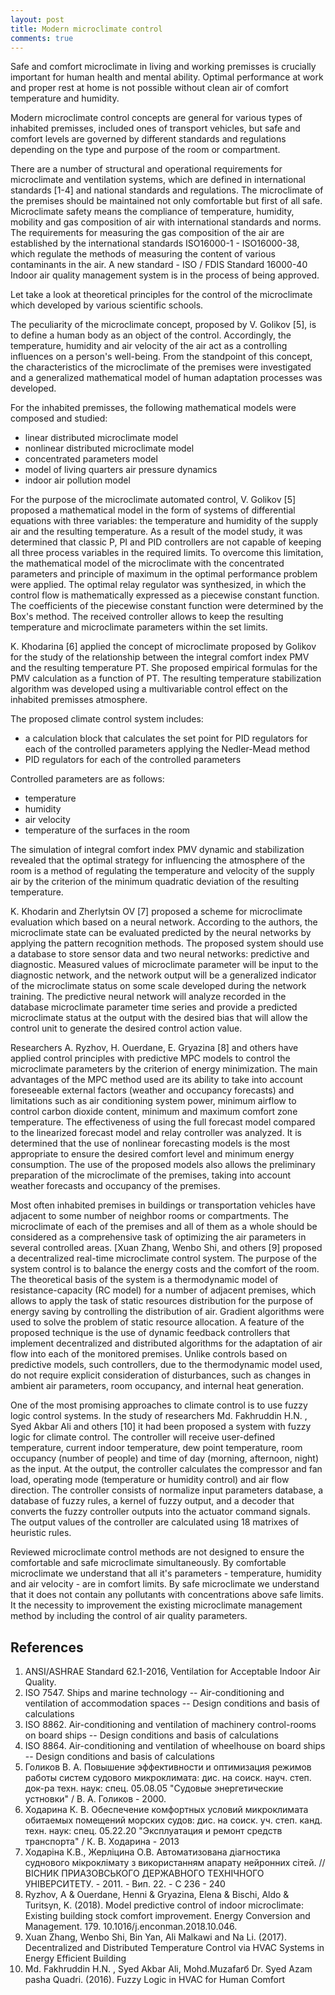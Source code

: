 ```yaml
---
layout: post
title: Modern microclimate control
comments: true
---
```


Safe and comfort microclimate in living and working premisses is crucially important for human health and mental ability. Optimal performance at work and proper rest at home is not possible without clean air of comfort temperature and humidity.

Modern microclimate control concepts are general for various types of inhabited premisses, included ones of transport vehicles, but safe and comfort levels are governed by different standards and regulations depending on the type and purpose of the room or compartment.

There are a number of structural and operational requirements for microclimate and ventilation systems, which are defined in international standards [1-4] and national standards and regulations. The microclimate of the premises should be maintained not only comfortable but first of all safe. Microclimate safety means the compliance of temperature, humidity, mobility and gas composition of air with international standards and norms. The requirements for measuring the gas composition of the air are established by the international standards ISO16000-1 - ISO16000-38, which regulate the methods of measuring the content of various contaminants in the air. A new standard - ISO / FDIS Standard 16000-40 Indoor air quality management system is in the process of being approved.

Let take a look at theoretical principles for the control of the microclimate which developed by various scientific schools.

The peculiarity of the microclimate concept, proposed by V. Golikov [5], is to define a human body as an object of the control. Accordingly, the temperature, humidity and air velocity of the air act as a controlling influences on a person's well-being. From the standpoint of this concept, the characteristics of the microclimate of the premises were investigated and a generalized mathematical model of human adaptation processes was developed.

For the inhabited premisses, the following mathematical models were composed and studied:

- linear distributed microclimate model
- nonlinear distributed microclimate model
- concentrated parameters model
- model of living quarters air pressure dynamics
- indoor air pollution model

For the purpose of the microclimate automated control, V. Golikov [5] proposed a mathematical model in the form of systems of differential equations with three variables: the temperature and humidity of the supply air and the resulting temperature. As a result of the model study, it was determined that classic P, PI and PID controllers are not capable of keeping all three process variables in the required limits. To overcome this limitation, the mathematical model of the microclimate with the concentrated parameters and principle of maximum in the optimal performance problem were applied. The optimal relay regulator was synthesized, in which the control flow is mathematically expressed as a piecewise constant function. The coefficients of the piecewise constant function were determined by the Box's method. The received controller allows to keep the resulting temperature and microclimate parameters within the set limits.

K. Khodarina [6] applied the concept of microclimate proposed by Golikov for the study of the relationship between the integral comfort index PMV and the resulting temperature PT. She proposed empirical formulas for the PMV calculation as a function of PT. The resulting temperature stabilization algorithm was developed using a multivariable control effect on the inhabited premisses atmosphere.

The proposed climate control system includes:

- a calculation block that calculates the set point for PID regulators for each of the controlled parameters applying the Nedler-Mead method
- PID regulators for each of the controlled parameters

Controlled parameters are as follows:

- temperature
- humidity
- air velocity
- temperature of the surfaces in the room

The simulation of integral comfort index PMV dynamic and stabilization revealed that the optimal strategy for influencing the atmosphere of the room is a method of regulating the temperature and velocity of the supply air by the criterion of the minimum quadratic deviation of the resulting temperature.

K. Khodarin and Zherlytsin OV [7] proposed a scheme for microclimate evaluation which based on a neural network.
According to the authors, the microclimate state can be evaluated  predicted by the neural networks by applying the pattern recognition methods. The proposed system should use a database to store sensor data and two neural networks: predictive and diagnostic. Measured values  of microclimate parameter  will be input to the diagnostic network, and the network output will be a generalized indicator of the microclimate status on some scale developed during the network training. The predictive neural network will analyze recorded in the database microclimate parameter time series and provide a predicted microclimate status at the output with the desired bias that will allow the control unit to generate the desired control action value.

Researchers A. Ryzhov, H. Ouerdane, E. Gryazina [8] and others have applied control principles with predictive MPC models to control the microclimate parameters by the criterion of energy minimization. The main advantages of the MPC method used are its ability to take into account foreseeable external factors (weather and occupancy forecasts) and limitations such as air conditioning system power, minimum airflow to control carbon dioxide content, minimum and maximum comfort zone temperature. The effectiveness of using the full forecast model compared to the linearized forecast model and relay controller was analyzed. It is determined that the use of nonlinear forecasting models is the most appropriate to ensure the desired comfort level and minimum energy consumption. The use of the proposed models also allows the preliminary preparation of the microclimate of the premises, taking into account weather forecasts and occupancy of the premises.

Most often inhabited premises in buildings or transportation vehicles have adjacent to some number of neighbor rooms or compartments. The microclimate of each of the premises and all of them as a whole should be considered as a comprehensive task of optimizing the air parameters in several controlled areas. [Xuan Zhang, Wenbo Shi, and others [9] proposed a decentralized real-time microclimate control system. The purpose of the system control is to balance the energy costs and the comfort of the room. The theoretical basis of the system is a thermodynamic model of resistance-capacity (RC model) for a number of adjacent premises, which allows to apply the task of static resources distribution for the purpose of energy saving by controlling the distribution of air. Gradient algorithms were used to solve the problem of static resource allocation. A feature of the proposed technique is the use of dynamic feedback controllers that implement decentralized and distributed algorithms for the adaptation of air flow into each of the monitored premises. Unlike controls based on predictive models, such controllers, due to the thermodynamic model used, do not require explicit consideration of disturbances, such as changes in ambient air parameters, room occupancy, and internal heat generation.

One of the most promising approaches to climate control is to use fuzzy logic control systems. In the study of researchers Md. Fakhruddin H.N. , Syed Akbar Ali and others [10] it had been proposed a system with fuzzy logic for climate control. The controller will receive user-defined temperature, current indoor temperature, dew point temperature, room occupancy (number of people) and time of day (morning, afternoon, night) as the input. At the output, the controller calculates the compressor and fan load, operating mode (temperature or humidity control) and air flow direction. The controller consists of normalize input parameters database, a database of fuzzy rules, a kernel of fuzzy output, and a decoder that converts the fuzzy controller outputs into the actuator command signals. The output values ​​of the controller are calculated using 18 matrixes of heuristic rules.

Reviewed microclimate control methods are not designed to ensure the comfortable and safe microclimate simultaneously. By comfortable microclimate we understand that all it's parameters - temperature, humidity and air velocity - are in comfort limits. By safe microclimate we understand that it does not contain any pollutants with concentrations above safe limits.  It the necessity to improvement the existing microclimate management method by including the control of air quality parameters.

## References

1. ANSI/ASHRAE Standard 62.1-2016, Ventilation for Acceptable Indoor Air Quality.  
2. ISO 7547. Ships and marine technology -- Air-conditioning and ventilation of accommodation spaces -- Design conditions and basis of calculations
3. ISO 8862. Air-conditioning and ventilation of machinery control-rooms on board ships -- Design conditions and basis of calculations
4. ISO 8864. Air-conditioning and ventilation of wheelhouse on board ships -- Design conditions and basis of calculations
5. Голиков В. А. Повышение эффективности и оптимизация режимов работы систем судового микроклимата: дис. на соиск. науч. степ. док-ра техн. наук: спец. 05.08.05 "Судовые энергетические устновки" / В. А. Голиков - 2000.
6. Ходарина К. В. Обеспечение комфортных условий микроклимата обитаемых помещений морских судов:  дис. на соиск. уч. степ. канд. техн. наук: спец. 05.22.20 "Эксплуатация и ремонт средств транспорта" / К. В. Ходарина - 2013
7. Ходаріна К.В., Жерліцина О.В. Автоматизована діагностика суднового мікроклімату з використанням апарату нейронних сітей. // ВІСНИК ПРИАЗОВСЬКОГО ДЕРЖАВНОГО ТЕХНІЧНОГО УНІВЕРСИТЕТУ. - 2011. - Вип. 22. - С 236 - 240
8. Ryzhov, A & Ouerdane, Henni & Gryazina, Elena & Bischi, Aldo & Turitsyn, K. (2018). Model predictive control of indoor microclimate: Existing building stock comfort improvement. Energy Conversion and Management. 179. 10.1016/j.enconman.2018.10.046. 
9. Xuan Zhang, Wenbo Shi, Bin Yan, Ali Malkawi and Na Li. (2017). Decentralized and Distributed Temperature Control via HVAC Systems in Energy Efficient Building
10. Md. Fakhruddin H.N. , Syed Akbar Ali, Mohd.Muzafarб Dr. Syed Azam pasha Quadri. (2016). Fuzzy Logic in HVAC for Human Comfort
